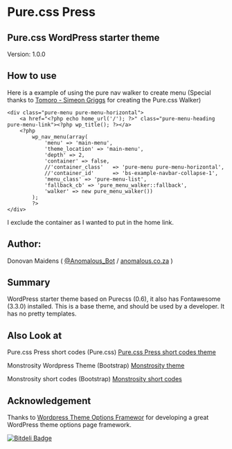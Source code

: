Pure.css Press
=================

## Pure.css WordPress starter theme

Version: 1.0.0

## How to use

Here is a example of using the pure nav walker to create menu (Special thanks to [Tomoro - Simeon Griggs](http://tomoro.com.au/) for creating the Pure.css Walker)

```
<div class="pure-menu pure-menu-horizontal">
    <a href="<?php echo home_url('/'); ?>" class="pure-menu-heading pure-menu-link"><?php wp_title(); ?></a>
    <?php
        wp_nav_menu(array(
            'menu' => 'main-menu',
            'theme_location' => 'main-menu',
            'depth' => 2,
            'container' => false,
            //'container_class'   => 'pure-menu pure-menu-horizontal',
            //'container_id'      => 'bs-example-navbar-collapse-1',
            'menu_class' => 'pure-menu-list',
            'fallback_cb' => 'pure_menu_walker::fallback',
            'walker' => new pure_menu_walker())
        );
        ?>
</div>    
```
I exclude the container as I wanted to put in the home link.

## Author:

Donovan Maidens ( [@Anomalous_Bot](http://twitter.com/Anomalous_Bot) / [anomalous.co.za](http://anomalous.co.za) )

## Summary

WordPress starter theme based on Purecss (0.6), it also has Fontawesome (3.3.0) installed.
This is a base theme, and should be used by a developer.
It has no pretty templates.

## Also Look at

Pure.css Press short codes (Pure.css) [Pure.css Press short codes theme](https://github.com/djm56/purecsspress-shortcodes)

Monstrosity Wordpress Theme (Bootstrap) [Monstrosity theme](https://github.com/djm56/Monstrosity-Theme)

Monstrosity short codes (Bootstrap) [Monstrosity short codes](https://github.com/djm56/Monstrosity-Shortcodes)


## Acknowledgement


Thanks to [Wordpress Theme Options Framewor](https://github.com/istefan/wpshed-theme-options) for developing a great WordPress theme options page framework.

[![Bitdeli Badge](https://d2weczhvl823v0.cloudfront.net/AnomalousSA/purecsspress/trend.png)](https://bitdeli.com/free "Bitdeli Badge")


